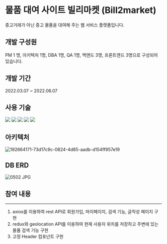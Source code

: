 # 물품 대여 사이트 빌리마켓 (Bill2market)
중고거래가 아닌 중고 물품을 대여해 주는 웹 서비스 플랫폼입니다.

## 개발 구성원
PM 1 명, 아키텍처 1명, DBA 1명, QA 1명, 백엔드 3명, 프론트엔드 3명으로 구성되어 있습니다.


## 개발 기간
2022.03.07 ~ 2022.06.07


## 사용 기술
<img src="https://img.shields.io/badge/react-61DAFB?style=for-the-badge&logo=react&logoColor=black"> <img src="https://img.shields.io/badge/html5-E34F26?style=for-the-badge&logo=html5&logoColor=white"> <img src="https://img.shields.io/badge/css-1572B6?style=for-the-badge&logo=css3&logoColor=white"> <img src="https://img.shields.io/badge/javascript-F7DF1E?style=for-the-badge&logo=javascript&logoColor=black"> <img src="https://img.shields.io/badge/Redux-61DAFB?style=for-the-badge&logo=React&logoColor=black">


## 아키텍처
![192664171-73d17c9c-0824-4d85-aadb-d154ff957e19](https://github.com/user-attachments/assets/37502b2c-3d58-433a-b4df-85c4da5f6792)

## DB ERD
![0502 JPG](https://github.com/user-attachments/assets/c2c2019d-f2f8-467f-b85f-3d496cd5155f)

## 참여 내용
-----
1. axios를 이용하여 rest API로 회원가입, 마이페이지, 검색 기능, 글작성 페이지 구현
2. redux와 geolocation API를 이용하여 현재 사용자 위치를 저장하고 주변에 있는 물품 검색 기능 구현
3. 고정 Header 컴포넌트 구현

